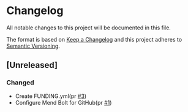 # Changelog

All notable changes to this project will be documented in this file.

The format is based on [Keep a Changelog](https://keepachangelog.com/en/1.0.0/)
and this project adheres to [Semantic Versioning](https://semver.org/spec/v2.0.0.html).

## [Unreleased]

### Changed

- Create FUNDING.yml(pr [#3])
- Configure Mend Bolt for GitHub(pr [#1])

[#3]: https://github.com/jerus-org/link-bridge/pull/3
[#1]: https://github.com/jerus-org/link-bridge/pull/1
